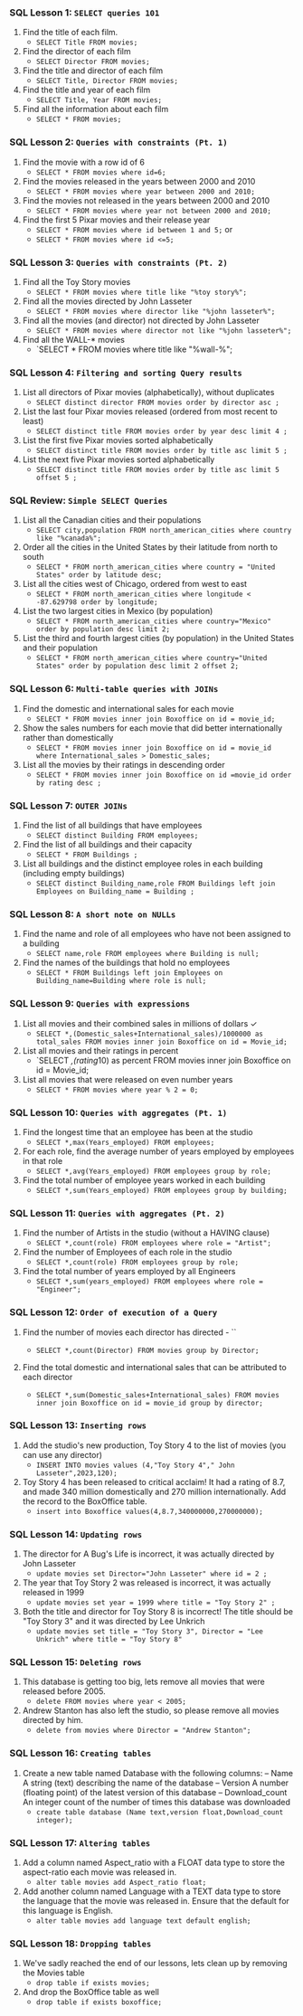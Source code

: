 ### SQL Lesson 1: `SELECT queries 101`

1. Find the title of each film.  
    - `SELECT Title FROM movies;`
2. Find the director of each film
    - `SELECT Director FROM movies;`
3. Find the title and director of each film
    - `SELECT Title, Director FROM movies;`
4. Find the title and year of each film
    - `SELECT Title, Year FROM movies;`
5. Find all the information about each film
    - `SELECT * FROM movies;`

### SQL Lesson 2: `Queries with constraints (Pt. 1)`

1. Find the movie with a row id of 6
    - `SELECT * FROM movies where id=6;`
2. Find the movies released in the years between 2000 and 2010
    - `SELECT * FROM movies where year between 2000 and 2010;`
3. Find the movies not released in the years between 2000 and 2010
    - `SELECT * FROM movies where year not between 2000 and 2010;`
4. Find the first 5 Pixar movies and their release year
    - `SELECT * FROM movies where id between 1 and 5;` or
    - `SELECT * FROM movies where id <=5;`

### SQL Lesson 3: `Queries with constraints (Pt. 2)`

1. Find all the Toy Story movies
    - `SELECT * FROM movies where title like "%toy story%";`
2. Find all the movies directed by John Lasseter
    - `SELECT * FROM movies where director like "%john lasseter%";`
3. Find all the movies (and director) not directed by John Lasseter
    - `SELECT * FROM movies where director not like "%john lasseter%";`
4. Find all the WALL-* movies
    - `SELECT * FROM movies where title like "%wall-%";

### SQL Lesson 4: `Filtering and sorting Query results`

1. List all directors of Pixar movies (alphabetically), without duplicates
    - `SELECT distinct director FROM movies order by director asc ;`
2. List the last four Pixar movies released (ordered from most recent to least)
    - `SELECT distinct title FROM movies order by year desc limit 4 ;`
3. List the first five Pixar movies sorted alphabetically
    - `SELECT distinct title FROM movies order by title asc limit 5 ;`
4. List the next five Pixar movies sorted alphabetically
    - `SELECT distinct title FROM movies order by title asc limit 5 offset 5 ;`

### SQL Review: `Simple SELECT Queries`

1. List all the Canadian cities and their populations
    - `SELECT city,population FROM north_american_cities where country like "%canada%";`
2. Order all the cities in the United States by their latitude from north to south
    - `SELECT * FROM north_american_cities where country = "United States" order by latitude desc;`
3. List all the cities west of Chicago, ordered from west to east
    - `SELECT * FROM north_american_cities where longitude < -87.629798 order by longitude;`
4. List the two largest cities in Mexico (by population)
    - `SELECT * FROM north_american_cities where country="Mexico" order by population desc limit 2;`
5. List the third and fourth largest cities (by population) in the United States and their population
    - `SELECT * FROM north_american_cities where country="United States" order by population desc limit 2 offset 2;`

### SQL Lesson 6: `Multi-table queries with JOINs`

1. Find the domestic and international sales for each movie
    - `SELECT * FROM movies inner join Boxoffice on id = movie_id;`
2. Show the sales numbers for each movie that did better internationally rather than domestically
    - `SELECT * FROM movies inner join Boxoffice on id = movie_id where International_sales > Domestic_sales;`
3. List all the movies by their ratings in descending order
    - `SELECT * FROM movies inner join Boxoffice on id =movie_id order by rating desc ;`

### SQL Lesson 7: `OUTER JOINs`

1. Find the list of all buildings that have employees
    - `SELECT distinct Building FROM employees;`
2. Find the list of all buildings and their capacity
    - `SELECT * FROM Buildings ;`
3. List all buildings and the distinct employee roles in each building (including empty buildings)
    - `SELECT distinct Building_name,role FROM Buildings left join Employees on Building_name = Building ;`

### SQL Lesson 8: `A short note on NULLs`

1. Find the name and role of all employees who have not been assigned to a building
    - `SELECT name,role FROM employees where Building is null; `
2. Find the names of the buildings that hold no employees
    - `SELECT * FROM Buildings left join Employees on Building_name=Building where role is null; `

### SQL Lesson 9: `Queries with expressions`

1. List all movies and their combined sales in millions of dollars ✓
    - `SELECT *,(Domestic_sales+International_sales)/1000000 as total_sales FROM movies inner join Boxoffice on id = Movie_id;`
2. List all movies and their ratings in percent
    - `SELECT *,(rating*10) as percent FROM movies inner join Boxoffice on id = Movie_id;
3. List all movies that were released on even number years
    - `SELECT * FROM movies where year % 2 = 0;`

### SQL Lesson 10: `Queries with aggregates (Pt. 1)`

1. Find the longest time that an employee has been at the studio
    - `SELECT *,max(Years_employed) FROM employees;`
2. For each role, find the average number of years employed by employees in that role
    - `SELECT *,avg(Years_employed) FROM employees group by role;`
3. Find the total number of employee years worked in each building
    - `SELECT *,sum(Years_employed) FROM employees group by building;`

### SQL Lesson 11: `Queries with aggregates (Pt. 2)`

1. Find the number of Artists in the studio (without a HAVING clause)
    - `SELECT *,count(role) FROM employees where role = "Artist";`
2. Find the number of Employees of each role in the studio
    - `SELECT *,count(role) FROM employees group by role;`
3. Find the total number of years employed by all Engineers
    - `SELECT *,sum(years_employed) FROM employees where role = "Engineer";`

### SQL Lesson 12: `Order of execution of a Query`

1. Find the number of movies each director has directed    - ``

    - `SELECT *,count(Director) FROM movies group by Director;`
2. Find the total domestic and international sales that can be attributed to each director
    - `SELECT *,sum(Domestic_sales+International_sales) FROM movies inner join Boxoffice on id = movie_id group by director;`

### SQL Lesson 13: `Inserting rows`

1. Add the studio's new production, Toy Story 4 to the list of movies (you can use any director)
    - `INSERT INTO movies values (4,"Toy Story 4","	John Lasseter",2023,120);`
2. Toy Story 4 has been released to critical acclaim! It had a rating of 8.7, and made 340 million domestically and 270 million internationally. Add the record to the BoxOffice table.
    - `insert into Boxoffice values(4,8.7,340000000,270000000);`

### SQL Lesson 14: `Updating rows`

1. The director for A Bug's Life is incorrect, it was actually directed by John Lasseter
    - `update movies set Director="John Lasseter" where id = 2 ;`
2. The year that Toy Story 2 was released is incorrect, it was actually released in 1999
    - `update movies set year = 1999 where title = "Toy Story 2" ;`
3. Both the title and director for Toy Story 8 is incorrect! The title should be "Toy Story 3" and it was directed by Lee Unkrich
    - `update movies set title = "Toy Story 3", Director = "Lee Unkrich" where title = "Toy Story 8"`

### SQL Lesson 15: `Deleting rows`

1. This database is getting too big, lets remove all movies that were released before 2005.
    - `delete FROM movies where year < 2005;`
2. Andrew Stanton has also left the studio, so please remove all movies directed by him.
    - `delete from movies where Director = "Andrew Stanton";`

### SQL Lesson 16: `Creating tables`

1. Create a new table named Database with the following columns:
– Name A string (text) describing the name of the database
– Version A number (floating point) of the latest version of this database
– Download_count An integer count of the number of times this database was downloaded
    - `create table database (Name text,version float,Download_count integer);`

### SQL Lesson 17: `Altering tables`

1. Add a column named Aspect_ratio with a FLOAT data type to store the aspect-ratio each movie was released in.
    - `alter table movies add Aspect_ratio float;`
2. Add another column named Language with a TEXT data type to store the language that the movie was released in. Ensure that the default for this language is English.
    - `alter table movies add language text default english;`

### SQL Lesson 18: `Dropping tables`

1. We've sadly reached the end of our lessons, lets clean up by removing the Movies table
    - `drop table if exists movies;`
2. And drop the BoxOffice table as well
    - `drop table if exists boxoffice;`

    
